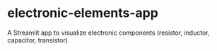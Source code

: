 # electronic-elements-app
A Streamlit app to visualize electronic components (resistor, inductor, capacitor, transistor)
